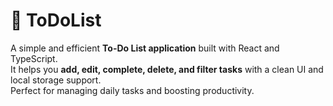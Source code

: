 
# 📝 ToDoList

A simple and efficient **To-Do List application** built with React and TypeScript.  
It helps you **add, edit, complete, delete, and filter tasks** with a clean UI and local storage support.  
Perfect for managing daily tasks and boosting productivity.
